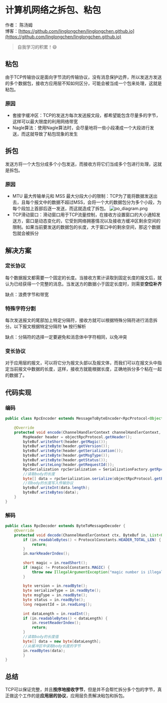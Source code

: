 # 计算机网络之拆包、粘包

作者： 陈汤姆
<br/>博客：[https://github.com/linglongchen/linglongchen.github.io](https://github.com/linglongchen/linglongchen.github.io)

>自我学习的积累！😄




## 粘包
由于TCP传输协议是面向字节流的传输协议，没有消息保护边界，所以发送方发送的多个数据包，接收方应用层不知如何区分，可能会被当成一个包来处理，这就是粘包。


### 原因
- 套接字缓冲区：TCP的发送方每次发送报文段，都希望能包含尽量多的字节，这样可以最大限度的利用网络带宽
- Nagle算法：使用Nagle算法时，会尽量地将一些小段凑成一个大段进行发送，而这就导致了粘包现象的发生

## 拆包
发送方将一个大包分成多个小包发送，而接收方将它们当成多个包进行处理，这就是拆包。

### 原因
- MTU 最大传输单元和 MSS 最大分段大小的限制：TCP为了能将数据发送出去，且每个报文中的数据不超过MSS，会将一个大的数据包分为多个小段，为每个段加上首部后逐一发送，而这就造成了拆包。
![po_diagram.png](https://s2.loli.net/2024/08/19/XzBwoL7rMgIVYlj.png)
- TCP滑动窗口：滑动窗口用于TCP流量控制，在接收方设置窗口的大小通知发送方，窗口是动态变化的，它受到网络拥塞情况以及接收方缓冲区剩余空间的限制。如果当前要发送的数据包的长度，大于窗口中的剩余空间，那这个数据包就会被拆分



## 解决方案

### 定长协议
每个数据报文都需要一个固定的长度。当接收方累计读取到固定长度的报文后，就认为已经获得一个完整的消息。当发送方的数据小于固定长度时，则需要**空位补齐**

缺点：浪费字节和带宽

### 特殊字符分割
每次发送报文的尾部加上特定分隔符，接收方就可以根据特殊分隔符进行消息拆分。以下报文根据特定分隔符 **\n** 按行解析

缺点：分隔符的选择一定要避免和消息体中字符相同，以免冲突
### 变长协议
对于应用层的报文，可以将它分为报文头部以及报文体，而我们可以在报文头中指定当前报文中数据的长度，这样，接收方就能根据长度，正确地拆分多个粘在一起的数据了。


## 代码实现

### 编码
```Java
public class RpcEncoder extends MessageToByteEncoder<RpcProtocol<Object>> {  
  
    @Override  
    protected void encode(ChannelHandlerContext channelHandlerContext, RpcProtocol<Object> objectRpcProtocol, ByteBuf byteBuf) throws Exception {  
        MsgHeader header = objectRpcProtocol.getHeader();  
        byteBuf.writeShort(header.getMagic());  
        byteBuf.writeByte(header.getVersion());  
        byteBuf.writeByte(header.getSerialization());  
        byteBuf.writeByte(header.getMsgType());  
        byteBuf.writeByte(header.getStatus());  
        byteBuf.writeLong(header.getRequestId());  
        RpcSerialization rpcSerialization = SerializationFactory.getRpcSerialization(header.getSerialization());  
        //读取body的长度
        byte[] data = rpcSerialization.serialize(objectRpcProtocol.getBody()); 
        //将body的长度写入传输协议 
        byteBuf.writeInt(data.length);  
        byteBuf.writeBytes(data);  
    }  
}
```


### 解码
```Java
public class RpcDecoder extends ByteToMessageDecoder {  
    @Override  
    protected void decode(ChannelHandlerContext ctx, ByteBuf in, List<Object> out) throws Exception {  
        if (in.readableBytes() < ProtocolConstants.HEADER_TOTAL_LEN) {  
            return;  
        }  
        in.markReaderIndex();  
  
        short magic = in.readShort();  
        if (magic != ProtocolConstants.MAGIC) {  
            throw new IllegalArgumentException("magic number is illegal, " + magic);  
        }  
  
        byte version = in.readByte();  
        byte serializeType = in.readByte();  
        byte msgType = in.readByte();  
        byte status = in.readByte();  
        long requestId = in.readLong();  
  
        int dataLength = in.readInt();  
        if (in.readableBytes() < dataLength) {  
            in.resetReaderIndex();  
            return;  
        }  
        //读取body的长度值
        byte[] data = new byte[dataLength];  
        //从缓冲区中读取body长度的字节
        in.readBytes(data);
        }
}
```
## 总结
TCP可以保证完整，并且**按序地接收字节**，但是并不会帮忙拆分多个包的字节，真正做这个工作的是**应用层的协议**，应用层负责解决粘包和拆包。

